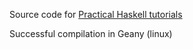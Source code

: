 Source code for [Practical Haskell tutorials](http://seanhess.github.io/2015/08/04/practical-haskell-getting-started.html)

Successful compilation in Geany (linux) 

